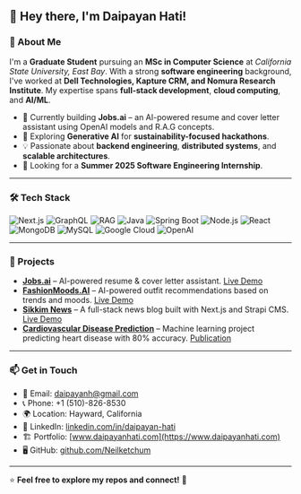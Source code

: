 ## 👋 Hey there, I'm Daipayan Hati!

### 🚀 About Me
I'm a **Graduate Student** pursuing an **MSc in Computer Science** at *California State University, East Bay*. With a strong **software engineering** background, I've worked at **Dell Technologies, Kapture CRM, and Nomura Research Institute**. My expertise spans **full-stack development**, **cloud computing**, and **AI/ML**.

- 🔭 Currently building **Jobs.ai** – an AI-powered resume and cover letter assistant using OpenAI models and R.A.G concepts.
- 🌱 Exploring **Generative AI** for **sustainability-focused hackathons**.
- 💡 Passionate about **backend engineering**, **distributed systems**, and **scalable architectures**.
- 🎯 Looking for a **Summer 2025 Software Engineering Internship**.

---

### 🛠️ Tech Stack

![Next.js](https://img.shields.io/badge/Next.js-000000?style=for-the-badge&logo=nextdotjs&logoColor=white)
![GraphQL](https://img.shields.io/badge/GraphQL-E10098?style=for-the-badge&logo=graphql&logoColor=white)
![RAG](https://img.shields.io/badge/RAG-4285F4?style=for-the-badge&logo=googlecloud&logoColor=white)
![Java](https://img.shields.io/badge/Java-007396?style=for-the-badge&logo=java&logoColor=white)
![Spring Boot](https://img.shields.io/badge/Spring%20Boot-6DB33F?style=for-the-badge&logo=springboot&logoColor=white)
![Node.js](https://img.shields.io/badge/Node.js-339933?style=for-the-badge&logo=nodedotjs&logoColor=white)
![React](https://img.shields.io/badge/React-61DAFB?style=for-the-badge&logo=react&logoColor=black)
![MongoDB](https://img.shields.io/badge/MongoDB-47A248?style=for-the-badge&logo=mongodb&logoColor=white)
![MySQL](https://img.shields.io/badge/MySQL-4479A1?style=for-the-badge&logo=mysql&logoColor=white)
![Google Cloud](https://img.shields.io/badge/Google%20Cloud-4285F4?style=for-the-badge&logo=googlecloud&logoColor=white)
![OpenAI](https://img.shields.io/badge/OpenAI-412991?style=for-the-badge&logo=openai&logoColor=white)

---

### 📌 Projects
- **[Jobs.ai](https://github.com/Neilketchum/jobs-ai)** – AI-powered resume & cover letter assistant. [Live Demo](#)
- **[FashionMoods.AI](https://github.com/Neilketchum/fashionmoods-ai)** – AI-powered outfit recommendations based on trends and moods. [Live Demo](https://fashion-mood-frontend.web.app/)
- **[Sikkim News](https://github.com/Neilketchum/sikkim-news)** – A full-stack news blog built with Next.js and Strapi CMS. [Live Demo](https://thesikkimnews.com/)
- **[Cardiovascular Disease Prediction](https://www.ijaresm.com/uploaded_files/document_file/Ramya_Kodalik0C4.pdf)** – Machine learning project predicting heart disease with 80% accuracy. [Publication](https://www.ijaresm.com/uploaded_files/document_file/Ramya_Kodalik0C4.pdf)

---

### 📫 Get in Touch
- 📧 Email: [daipayanh@gmail.com](mailto:daipayanh@gmail.com)
- 📞 Phone: +1 (510)-826-8530
- 🌍 Location: Hayward, California
- 💼 LinkedIn: [linkedin.com/in/daipayan-hati](https://www.linkedin.com/in/daipayan-hati/)
- 🏗️ Portfolio: [www.daipayanhati.com](https://www.daipayanhati.com)
- 🖥️ GitHub: [github.com/Neilketchum](https://github.com/Neilketchum)

---

⭐ **Feel free to explore my repos and connect!** 🚀

